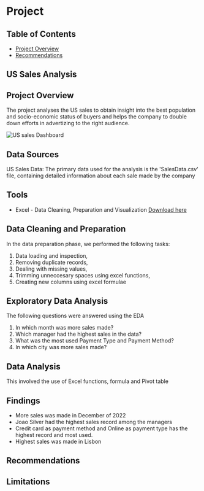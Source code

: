 # Project

##  Table of Contents
- [Project Overview](#project-overview)
- [Recommendations](#recommendations)

## US Sales Analysis

## Project Overview
The project analyses the US sales to obtain insight into the best population and socio-economic status of buyers and helps the company to double down efforts in advertizing to the right audience.

![US sales Dashboard](https://github.com/HisHeir/Project/assets/165808027/53a43834-b8e9-45a8-a445-2d4008387ee5)


## Data Sources

US Sales Data: The primary data used for the analysis is the 'SalesData.csv' file, containing detailed information about each sale made by the company

## Tools
- Excel - Data Cleaning, Preparation and Visualization [Download here](https://kaggle.com)

## Data Cleaning and Preparation

In the data preparation phase, we performed the following tasks:
1. Data loading and inspection,
2. Removing duplicate records,
3. Dealing with missing values,
4. Trimming unneccesary spaces using excel functions,
5. Creating new columns using excel formulae

## Exploratory Data Analysis

The following questions were answered using the EDA
1. In which month was more sales made?
2. Which manager had the highest sales in the data?
3. What was the most used Payment Type and Payment Method?
4. In which city was more sales made?

## Data Analysis

This involved the use of Excel functions, formula and Pivot table

## Findings

- More sales was made in December of 2022
- Joao Silver had the highest sales record among the managers
- Credit card as payment method and Online as payment type has the highest record and most used.
- Highest sales was made in Lisbon

## Recommendations


## Limitations


